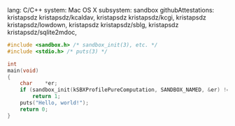 lang: C/C++
system: Mac OS X
subsystem: sandbox
githubAttestations: 
    kristapsdz kristapsdz/kcaldav,
    kristapsdz kristapsdz/kcgi,
    kristapsdz kristapsdz/lowdown,
    kristapsdz kristapsdz/sblg,
    kristapsdz kristapsdz/sqlite2mdoc,

```c
#include <sandbox.h> /* sandbox_init(3), etc. */
#include <stdio.h> /* puts(3) */

int
main(void)
{
    char    *er;
    if (sandbox_init(kSBXProfilePureComputation, SANDBOX_NAMED, &er) != 0)
        return 1;
    puts("Hello, world!");
    return 0;
}
```
